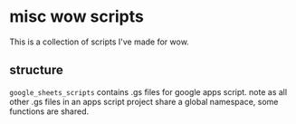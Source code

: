 # misc wow scripts
This is a collection of scripts I've made for wow.

## structure
`google_sheets_scripts` contains .gs files for google apps script. note as all other .gs files in an apps script project share a global namespace, some functions are shared.
